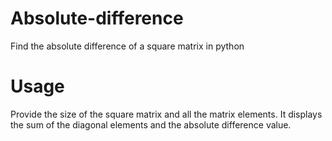 # Absolute-difference
Find the absolute difference of a square matrix in python

# Usage
Provide the size of the square matrix and all the matrix elements. It displays the sum of the diagonal elements and the absolute difference value.
